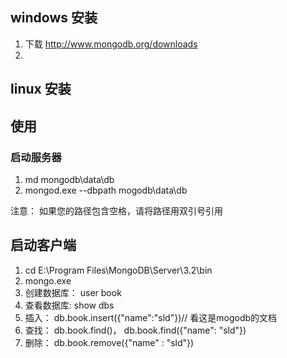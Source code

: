 

## windows 安装

1. 下载 http://www.mongodb.org/downloads
2.

## linux 安装

## 使用

### 启动服务器
1. md mongodb\data\db
2. mongod.exe  --dbpath mogodb\data\db

注意： 如果您的路径包含空格，请将路径用双引号引用

## 启动客户端

1. cd E:\Program Files\MongoDB\Server\3.2\bin
2. mongo.exe
3. 创建数据库： user book
4. 查看数据库: show dbs
5. 插入： db.book.insert({"name":"sld"})// 看这是mogodb的文档
6. 查找： db.book.find()， db.book.find({"name": "sld"})
7. 删除： db.book.remove({"name" : "sld"})
